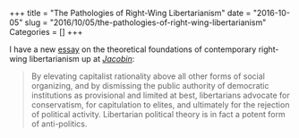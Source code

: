 +++
title = "The Pathologies of Right-Wing Libertarianism"
date = "2016-10-05"
slug = "2016/10/05/the-pathologies-of-right-wing-libertarianism"
Categories = []
+++

I have a new [essay](https://www.jacobinmag.com/2016/10/libertarian-liberal-gary-johnson-deliberation/) on the theoretical foundations of contemporary right-wing libertarianism up at [*Jacobin*](https://www.jacobinmag.com/2016/10/libertarian-liberal-gary-johnson-deliberation/):

> By elevating capitalist rationality above all other forms of social organizing, and by dismissing the public authority of democratic institutions as provisional and limited at best, libertarians advocate for conservatism, for capitulation to elites, and ultimately for the rejection of political activity. Libertarian political theory is in fact a potent form of anti-politics.
